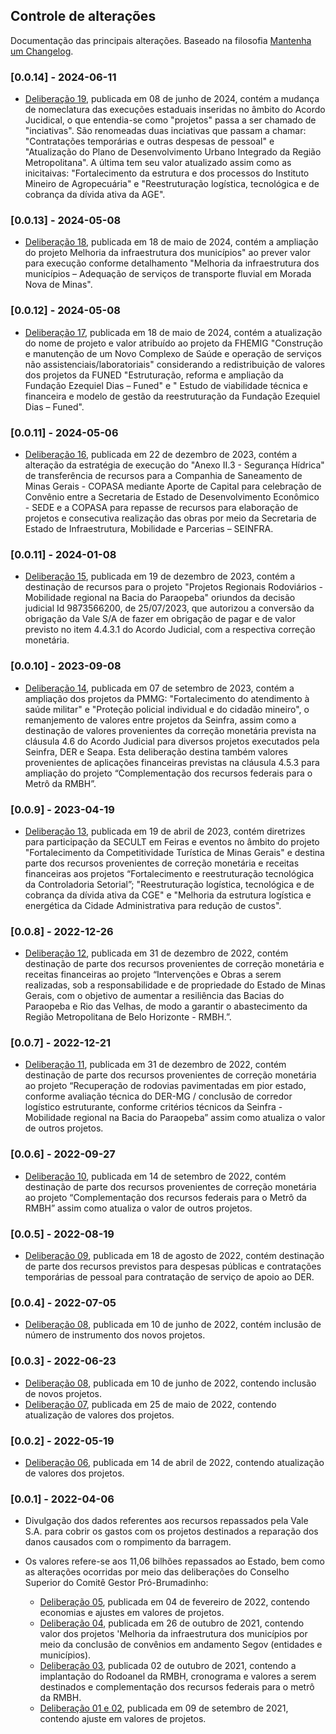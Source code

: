 ## Controle de alterações

Documentação das principais alterações. Baseado na filosofia [Mantenha um Changelog](https://keepachangelog.com/pt-BR/1.0.0/).

### [0.0.14] - 2024-06-11 

- [Deliberação 19](https://www.mg.gov.br/system/files/media/documento_detalhado/2024-06/Delibera%C3%A7%C3%A3o%20CS%2019.2024.pdf), publicada em 08 de junho de 2024, contém a mudança de nomeclatura das execuções estaduais inseridas no âmbito do Acordo Jucidical, o que entendia-se como "projetos" passa a ser chamado de "inciativas". São renomeadas duas inciativas que passam a chamar: "Contratações temporárias e outras despesas de pessoal" e "Atualização do Plano de Desenvolvimento Urbano Integrado da Região Metropolitana". A última tem seu valor atualizado assim como as inicitaivas: "Fortalecimento da estrutura e dos processos do Instituto Mineiro de Agropecuária" e "Reestruturação logística, tecnológica e de cobrança da dívida ativa da AGE".

### [0.0.13] - 2024-05-08

- [Deliberação 18](https://www.mg.gov.br/system/files/media/documento_detalhado/2024-05/Delibera%C3%A7%C3%A3o%20018.2024%20-%20Apoio%20a%20transporte%20aquaviario%20Morada%20Nova%20de%20Minas.pdf), publicada em 18 de maio de 2024, contém a ampliação do projeto Melhoria da infraestrutura dos municípios" ao prever valor para execução conforme detalhamento "Melhoria da infraestrutura dos municípios – Adequação de serviços de transporte fluvial em Morada Nova de Minas".
  
### [0.0.12] - 2024-05-08

- [Deliberação 17](https://www.mg.gov.br/system/files/media/documento_detalhado/2024-05/Delibera%C3%A7%C3%A3o%20017.2024%20-%20Atualiza%20nome%20PPP%20Complexo%20de%20Saude.pdf), publicada em 18 de maio de 2024, contém a atualização do nome de projeto e valor atribuído ao projeto da FHEMIG "Construção e manutenção de um Novo Complexo de Saúde e operação de serviços não assistenciais/laboratoriais" considerando a redistribuição de valores dos projetos da FUNED "Estruturação, reforma e ampliação da Fundação Ezequiel Dias – Funed" e " Estudo de viabilidade técnica e financeira e modelo de gestão da reestruturação da Fundação Ezequiel Dias – Funed".
  
### [0.0.11] - 2024-05-06

- [Deliberação 16](https://www.mg.gov.br/system/files/media/documento_detalhado/2024-05/Delibera%C3%A7%C3%A3o%20016.2023%20-%20Autoriza%20nova%20estrat%C3%A9gia%20Anexo%20II.3%20-%20Seguran%C3%A7a%20H%C3%ADdrica.pdf), publicada em 22 de dezembro de 2023, contém a alteração da estratégia de execução do "Anexo II.3 - Segurança Hídrica" de transferência de recursos para a Companhia de Saneamento de Minas Gerais - COPASA mediante Aporte de Capital para celebração de Convênio entre a Secretaria de Estado de Desenvolvimento Econômico - SEDE e a COPASA para repasse de recursos para elaboração de projetos e consecutiva realização das obras por meio da Secretaria de Estado de Infraestrutura, Mobilidade e Parcerias – SEINFRA.
  
### [0.0.11] - 2024-01-08

- [Deliberação 15](https://www.mg.gov.br/system/files/media/pro-brumadinho/documento_detalhado/2023/geral/deliberacao-0152023-autorizacao-projetos-rodoviarios-regionais-anexo-i3.pdf), publicada em 19 de dezembro de 2023, contém a destinação de recursos para o projeto "Projetos Regionais Rodoviários -  Mobilidade regional na Bacia do Paraopeba" oriundos da decisão judicial Id 9873566200, de 25/07/2023, que autorizou a conversão da obrigação da Vale S/A de fazer em obrigação de pagar e de valor previsto no item 4.4.3.1 do Acordo Judicial, com a respectiva correção monetária.

### [0.0.10] - 2023-09-08

- [Deliberação 14](https://www.mg.gov.br/system/files/media/pro-brumadinho/documento_detalhado/2023/geral/deliberacao-cs-142023-ajuste-nos-valores-dos-projetos.pdf), publicada em 07 de setembro de 2023, contém a ampliação dos projetos da PMMG: "Fortalecimento do atendimento à saúde militar" e "Proteção policial individual e do cidadão mineiro", o remanjemento de valores entre projetos da Seinfra, assim como a destinação de valores provenientes da correção monetária prevista na cláusula 4.6 do Acordo Judicial para diversos projetos executados pela Seinfra, DER e Seapa. Esta deliberação destina também valores provenientes de aplicações financeiras previstas na cláusula 4.5.3 para ampliação do projeto “Complementação dos recursos federais para o Metrô da RMBH”.
  
### [0.0.9] - 2023-04-19

- [Deliberação 13](https://www.mg.gov.br/sites/default/files/pro_brumadinho/arquivos/Deliberacao%20013.2022_Diretrizes%20para%20participacao%20em%20Feiras%20e%20Eventos%20da%20SECULT%20e%20atualizacao%20de%20valores%20de%20projetos.pdf), publicada em 19 de abril de 2023, contém diretrizes para participação da SECULT em Feiras e eventos no âmbito do projeto "Fortalecimento da Competitividade Turística de Minas Gerais" e destina parte dos recursos provenientes de correção monetária e receitas financeiras aos projetos “Fortalecimento e reestruturação tecnológica da Controladoria Setorial”; "Reestruturação logística, tecnológica e de cobrança da dívida ativa da CGE" e "Melhoria da estrutura logística e energética da Cidade Administrativa para redução de custos".

### [0.0.8] - 2022-12-26

- [Deliberação 12](https://www.mg.gov.br/sites/default/files/pro_brumadinho/arquivos/Delibera%C3%A7%C3%A3o%20011.2022.pdf), publicada em 31 de dezembro de 2022, contém destinação de parte dos recursos provenientes de correção monetária e receitas financeiras ao projeto “Intervenções e Obras a serem realizadas, sob a responsabilidade e de propriedade do Estado de Minas Gerais, com o objetivo de aumentar a resiliência das Bacias do Paraopeba e Rio das Velhas, de modo a garantir o abastecimento da Região Metropolitana de Belo Horizonte - RMBH.”.

### [0.0.7] - 2022-12-21

- [Deliberação 11](https://www.mg.gov.br/sites/default/files/pro_brumadinho/arquivos/Delibera%C3%A7%C3%A3o%20012.2022.pdf), publicada em 31 de dezembro de 2022, contém destinação de parte dos recursos provenientes de correção monetária ao projeto “Recuperação de rodovias pavimentadas em pior estado, conforme avaliação técnica do DER-MG / conclusão de corredor logístico estruturante, conforme critérios técnicos da Seinfra - Mobilidade regional na Bacia do Paraopeba” assim como atualiza o valor de outros projetos. 

### [0.0.6] - 2022-09-27

- [Deliberação 10](https://www.mg.gov.br/sites/default/files/paginas/imagens/probrumadinho/Delibera%C3%A7%C3%A3o%2010%20-%20IOF.pdf), publicada em 14 de setembro de 2022, contém destinação de parte dos recursos provenientes de correção monetária ao projeto “Complementação dos recursos federais para o Metrô da RMBH” assim como atualiza o valor de outros projetos. 

### [0.0.5] - 2022-08-19

- [Deliberação 09](https://www.mg.gov.br/sites/default/files/pro_brumadinho/arquivos/Delibera%C3%A7%C3%A3o%20009%20-%20Consultorias%20DER.pdf), publicada em 18 de agosto de 2022, contém destinação de parte dos recursos previstos para despesas públicas e contratações temporárias de pessoal para contratação de serviço de apoio ao DER.

### [0.0.4] - 2022-07-05

- [Deliberação 08](https://www.mg.gov.br/sites/default/files/paginas/arquivos%20probrumadinho/Delibera%C3%A7%C3%A3o%20008.2022%20-%20Estradas%20da%20Bacia%20-%20IOF.pdf), publicada em 10 de junho de 2022, contém inclusão de número de instrumento dos novos projetos.

### [0.0.3] - 2022-06-23

- [Deliberação 08](https://www.mg.gov.br/sites/default/files/paginas/arquivos%20probrumadinho/Delibera%C3%A7%C3%A3o%20008.2022%20-%20Estradas%20da%20Bacia%20-%20IOF.pdf), publicada em 10 de junho de 2022, contendo inclusão de novos projetos.
- [Deliberação 07](https://www.mg.gov.br/sites/default/files/paginas/imagens/probrumadinho/Delibera%C3%A7%C3%A3o%20007.2022%20-%20IOF..pdf), publicada em 25 de maio de 2022, contendo atualização de valores dos projetos.

### [0.0.2] - 2022-05-19

  - [Deliberação 06](https://www.mg.gov.br/sites/default/files/paginas/imagens/probrumadinho/Deliberacao%2006%20CS14_04_22.pdf), publicada em 14 de abril de 2022, contendo atualização de valores dos projetos.

### [0.0.1] - 2022-04-06

- Divulgação dos dados referentes aos recursos repassados pela Vale S.A. para cobrir os gastos com os projetos destinados a reparação dos danos causados com o rompimento da barragem.
- Os valores refere-se aos 11,06 bilhões repassados ao Estado, bem como as alterações ocorridas por meio das deliberações do Conselho Superior do Comitê Gestor Pró-Brumadinho:

  - [Deliberação 05](https://www.mg.gov.br/sites/default/files/geral/deliberacao_5_-_economias_e_ajustes_em_valores_de_projetos_-_iof.pdf), publicada em 04 de fevereiro de 2022, contendo economias e ajustes em valores de projetos.
  - [Deliberação 04](https://www.mg.gov.br/sites/default/files/geral/deliberacao_cs_04_21.pdf), publicada em 26 de outubro de 2021, contendo valor dos projetos 'Melhoria da infraestrutura dos municípios por meio da conclusão de convênios em andamento Segov (entidades e municípios).
  - [Deliberação 03](https://www.mg.gov.br/sites/default/files/paginas/arquivos/2021/deliberacao_cs_03.pdf), publicada 02 de outubro de 2021, contendo a implantação do Rodoanel da RMBH, cronograma e valores a serem destinados e complementação dos recursos federais para o metrô da RMBH.
  - [Deliberação 01 e 02](https://www.mg.gov.br/sites/default/files/paginas/arquivos/2021/deliberacao_001-21_publicadas_conselho_superior_9-9-21.pdf), publicada em 09 de setembro de 2021, contendo ajuste em valores de projetos.
